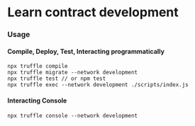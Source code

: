 # Learn contract development

### Usage

####  Compile, Deploy, Test, Interacting programmatically

```shell
npx truffle compile
npx truffle migrate --network development
npx truffle test // or npm test
npx truffle exec --network development ./scripts/index.js
```

#### Interacting Console

```shell
npx truffle console --network development
```
